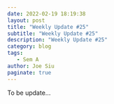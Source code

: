```yaml
---
date: 2022-02-19 18:19:38
layout: post
title: "Weekly Update #25"
subtitle: "Weekly Update #25"
description: "Weekly Update #25"
category: blog
tags:
   - Sem A
author: Joe Siu
paginate: true
---
```

To be update...
